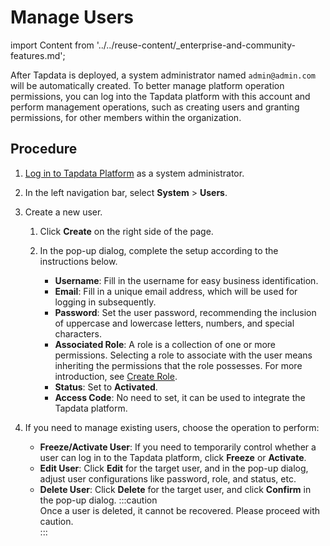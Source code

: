 # Manage Users
import Content from '../../reuse-content/_enterprise-and-community-features.md';

<Content />

After Tapdata is deployed, a system administrator named `admin@admin.com` will be automatically created. To better manage platform operation permissions, you can log into the Tapdata platform with this account and perform management operations, such as creating users and granting permissions, for other members within the organization.

## Procedure

1. [Log in to Tapdata Platform](../log-in.md) as a system administrator.

2. In the left navigation bar, select **System** > **Users**.

3. Create a new user.

    1. Click **Create** on the right side of the page.

    2. In the pop-up dialog, complete the setup according to the instructions below.

        * **Username**: Fill in the username for easy business identification.
        * **Email**: Fill in a unique email address, which will be used for logging in subsequently.
        * **Password**: Set the user password, recommending the inclusion of uppercase and lowercase letters, numbers, and special characters.
        * **Associated Role**: A role is a collection of one or more permissions. Selecting a role to associate with the user means inheriting the permissions that the role possesses. For more introduction, see [Create Role](manage-role.md).
        * **Status**: Set to **Activated**.
        * **Access Code**: No need to set, it can be used to integrate the Tapdata platform.

4. If you need to manage existing users, choose the operation to perform:

    * **Freeze/Activate User**: If you need to temporarily control whether a user can log in to the Tapdata platform, click **Freeze** or **Activate**.
    * **Edit User**: Click **Edit** for the target user, and in the pop-up dialog, adjust user configurations like password, role, and status, etc.
    * **Delete User**: Click **Delete** for the target user, and click **Confirm** in the pop-up dialog.
      :::caution   
      Once a user is deleted, it cannot be recovered. Please proceed with caution.   
      :::